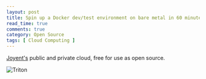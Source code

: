 ```yaml
---
layout: post
title: Spin up a Docker dev/test environment on bare metal in 60 minutes or less
read_time: true  
comments: true
category: Open Source
tags: [ Cloud Computing ] 
---
```


[Joyent's](https://www.joyent.com/) public and private cloud, free for use as open source.

![Triton](https://www.joyent.com/content/blog/20150727-spin-up-a-docker-dev-test-environment-in-60-minutes-or-less/portable-dc.jpg)

